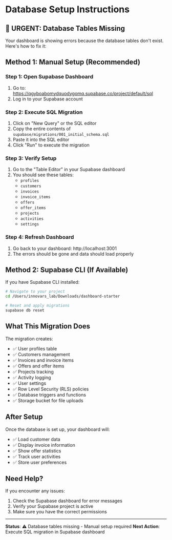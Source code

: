 # Database Setup Instructions

## 🚨 URGENT: Database Tables Missing

Your dashboard is showing errors because the database tables don't exist. Here's how to fix it:

## Method 1: Manual Setup (Recommended)

### Step 1: Open Supabase Dashboard
1. Go to: https://qgyboabomydquodygomq.supabase.co/project/default/sql
2. Log in to your Supabase account

### Step 2: Execute SQL Migration
1. Click on "New Query" or the SQL editor
2. Copy the entire contents of `supabase/migrations/001_initial_schema.sql`
3. Paste it into the SQL editor
4. Click "Run" to execute the migration

### Step 3: Verify Setup
1. Go to the "Table Editor" in your Supabase dashboard
2. You should see these tables:
   - `profiles`
   - `customers` 
   - `invoices`
   - `invoice_items`
   - `offers`
   - `offer_items`
   - `projects`
   - `activities`
   - `settings`

### Step 4: Refresh Dashboard
1. Go back to your dashboard: http://localhost:3001
2. The errors should be gone and data should load properly

## Method 2: Supabase CLI (If Available)

If you have Supabase CLI installed:

```bash
# Navigate to your project
cd /Users/innovars_lab/Downloads/dashboard-starter

# Reset and apply migrations
supabase db reset
```

## What This Migration Does

The migration creates:
- ✅ User profiles table
- ✅ Customers management
- ✅ Invoices and invoice items
- ✅ Offers and offer items  
- ✅ Projects tracking
- ✅ Activity logging
- ✅ User settings
- ✅ Row Level Security (RLS) policies
- ✅ Database triggers and functions
- ✅ Storage bucket for file uploads

## After Setup

Once the database is set up, your dashboard will:
- ✅ Load customer data
- ✅ Display invoice information
- ✅ Show offer statistics
- ✅ Track user activities
- ✅ Store user preferences

## Need Help?

If you encounter any issues:
1. Check the Supabase dashboard for error messages
2. Verify your Supabase project is active
3. Make sure you have the correct permissions

---
**Status**: ⚠️ Database tables missing - Manual setup required
**Next Action**: Execute SQL migration in Supabase dashboard
